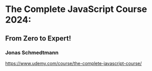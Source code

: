 # The Complete JavaScript Course 2024:

## From Zero to Expert!

### Jonas Schmedtmann

https://www.udemy.com/course/the-complete-javascript-course/
